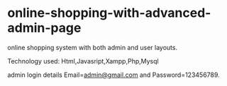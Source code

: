 # online-shopping-with-advanced-admin-page

online shopping system with both admin and user layouts.

Technology used: Html,Javasript,Xampp,Php,Mysql

admin login details  Email=admin@gmail.com and Password=123456789.



